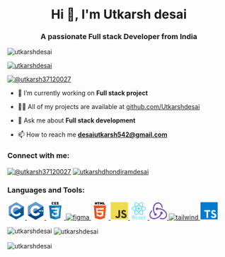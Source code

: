 <h1 align="center">Hi 👋, I'm Utkarsh desai</h1>
<h3 align="center">A passionate Full stack Developer from India</h3>

<p align="left"> <img src="https://komarev.com/ghpvc/?username=utkarshdesai&label=Profile%20views&color=0e75b6&style=flat" alt="utkarshdesai" /> </p>

<p align="left"> <a href="https://github.com/ryo-ma/github-profile-trophy"><img src="https://github-profile-trophy.vercel.app/?username=utkarshdesai" alt="utkarshdesai" /></a> </p>

<p align="left"> <a href="https://twitter.com/@utkarsh37120027" target="blank"><img src="https://img.shields.io/twitter/follow/@utkarsh37120027?logo=twitter&style=for-the-badge" alt="@utkarsh37120027" /></a> </p>

- 🌱 I’m currently working on  **Full stack project**

- 👨‍💻 All of my projects are available at [github.com/Utkarshdesai](github.com/Utkarshdesai)

- 💬 Ask me about **Full stack development**

- 📫 How to reach me **desaiutkarsh542@gmail.com**

<h3 align="left">Connect with me:</h3>
<p align="left">
<a href="https://twitter.com/@utkarsh37120027" target="blank"><img align="center" src="https://raw.githubusercontent.com/rahuldkjain/github-profile-readme-generator/master/src/images/icons/Social/twitter.svg" alt="@utkarsh37120027" height="30" width="40" /></a>
<a href="https://linkedin.com/in/utkarshdhondiramdesai" target="blank"><img align="center" src="https://raw.githubusercontent.com/rahuldkjain/github-profile-readme-generator/master/src/images/icons/Social/linked-in-alt.svg" alt="utkarshdhondiramdesai" height="30" width="40" /></a>
</p>

<h3 align="left">Languages and Tools:</h3>
<p align="left"> <a href="https://www.cprogramming.com/" target="_blank" rel="noreferrer"> <img src="https://raw.githubusercontent.com/devicons/devicon/master/icons/c/c-original.svg" alt="c" width="40" height="40"/> </a> <a href="https://www.w3schools.com/cpp/" target="_blank" rel="noreferrer"> <img src="https://raw.githubusercontent.com/devicons/devicon/master/icons/cplusplus/cplusplus-original.svg" alt="cplusplus" width="40" height="40"/> </a> <a href="https://www.w3schools.com/css/" target="_blank" rel="noreferrer"> <img src="https://raw.githubusercontent.com/devicons/devicon/master/icons/css3/css3-original-wordmark.svg" alt="css3" width="40" height="40"/> </a> <a href="https://www.figma.com/" target="_blank" rel="noreferrer"> <img src="https://www.vectorlogo.zone/logos/figma/figma-icon.svg" alt="figma" width="40" height="40"/> </a> <a href="https://www.w3.org/html/" target="_blank" rel="noreferrer"> <img src="https://raw.githubusercontent.com/devicons/devicon/master/icons/html5/html5-original-wordmark.svg" alt="html5" width="40" height="40"/> </a> <a href="https://developer.mozilla.org/en-US/docs/Web/JavaScript" target="_blank" rel="noreferrer"> <img src="https://raw.githubusercontent.com/devicons/devicon/master/icons/javascript/javascript-original.svg" alt="javascript" width="40" height="40"/> </a> <a href="https://reactjs.org/" target="_blank" rel="noreferrer"> <img src="https://raw.githubusercontent.com/devicons/devicon/master/icons/react/react-original-wordmark.svg" alt="react" width="40" height="40"/> </a> <a href="https://redux.js.org" target="_blank" rel="noreferrer"> <img src="https://raw.githubusercontent.com/devicons/devicon/master/icons/redux/redux-original.svg" alt="redux" width="40" height="40"/> </a> <a href="https://tailwindcss.com/" target="_blank" rel="noreferrer"> <img src="https://www.vectorlogo.zone/logos/tailwindcss/tailwindcss-icon.svg" alt="tailwind" width="40" height="40"/> </a> <a href="https://www.typescriptlang.org/" target="_blank" rel="noreferrer"> <img src="https://raw.githubusercontent.com/devicons/devicon/master/icons/typescript/typescript-original.svg" alt="typescript" width="40" height="40"/> </a> </p>

<p><img align="left" src="https://github-readme-stats.vercel.app/api/top-langs?username=utkarshdesai&show_icons=true&locale=en&layout=compact" alt="utkarshdesai" /></p>

<p>&nbsp;<img align="center" src="https://github-readme-stats.vercel.app/api?username=utkarshdesai&show_icons=true&locale=en" alt="utkarshdesai" /></p>

<p><img align="center" src="https://github-readme-streak-stats.herokuapp.com/?user=utkarshdesai&" alt="utkarshdesai" /></p>

